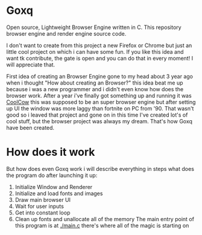 # Goxq 
Open source, Lightweight Browser Engine written in C. This repository browser engine and render engine source code.

I don't want to create from this project a new Firefox or Chrome but just an little cool project on which i can have some fun. If
you like this idea and want tk contribute, the gate is open and you can do that in every moment! I will appreciate that.

First idea of creating an Browser Engine gone to my head about 3 year ago when i thought "How about creating an Browser?"
this idea beat me up because i was a new programmer and i didn't even know how does the browser work. After a year i've finally 
got something up and running it was [CoolCow](https://github.com/solindekdev/coolcow) this was supposed to be an super browser 
engine but after setting up UI the window was more laggy than fortnite on PC from '90. That wasn't good so i leaved that project
and gone on in this time I've created lot's of cool stuff, but the browser project was always my dream. That's how Goxq have been created.
# How does it work
But how does even Goxq work i will describe everything in steps what does the program do after launching it up:
1) Initialize Window and Renderer
2) Initialize and load fonts and images
3) Draw main browser UI
4) Wait for user inputs
5) Get into constant loop
6) Clean up fonts and unallocate all of the memory
The main entry point of this program is at [./main.c](./main.c) there's where all
of the magic is starting on
